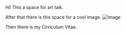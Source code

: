 Hi! This a space for art talk. 

After that there is this space for a cool image. 
![Image](https://github.com/user-attachments/assets/0b7f30e8-44c5-4525-89c2-b4ff7db7126a)

Then there is my Cirriculum Vitae.
